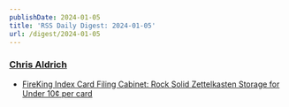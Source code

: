 ```yaml
---
publishDate: 2024-01-05
title: 'RSS Daily Digest: 2024-01-05'
url: /digest/2024-01-05
---
```


### [Chris Aldrich](https://boffosocko.com/)

  * [FireKing Index Card Filing Cabinet: Rock Solid Zettelkasten Storage for Under 10¢ per card](https://boffosocko.com/2024/01/04/55820667/)
  
